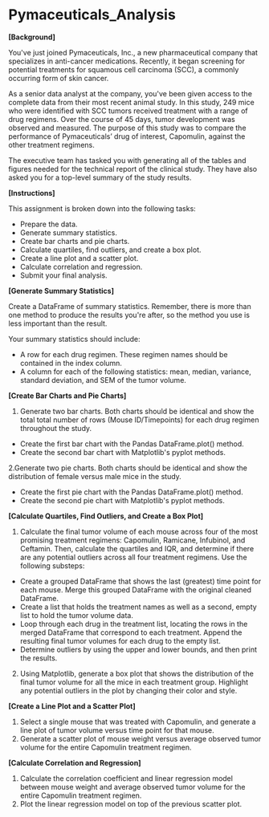 # Pymaceuticals_Analysis


**[Background]**

You've just joined Pymaceuticals, Inc., a new pharmaceutical company that specializes in anti-cancer medications. Recently, it began screening for potential treatments for squamous cell carcinoma (SCC), a commonly occurring form of skin cancer.

As a senior data analyst at the company, you've been given access to the complete data from their most recent animal study. In this study, 249 mice who were identified with SCC tumors received treatment with a range of drug regimens. Over the course of 45 days, tumor development was observed and measured. The purpose of this study was to compare the performance of Pymaceuticals’ drug of interest, Capomulin, against the other treatment regimens.

The executive team has tasked you with generating all of the tables and figures needed for the technical report of the clinical study. They have also asked you for a top-level summary of the study results.


**[Instructions]**

This assignment is broken down into the following tasks:
  * Prepare the data.
  * Generate summary statistics.
  * Create bar charts and pie charts.
  * Calculate quartiles, find outliers, and create a box plot.
  * Create a line plot and a scatter plot.
  * Calculate correlation and regression.
  * Submit your final analysis.


**[Generate Summary Statistics]**

Create a DataFrame of summary statistics. Remember, there is more than one method to produce the results you're after, so the method you use is less important than the result.

Your summary statistics should include:
  * A row for each drug regimen. These regimen names should be contained in the index column.
  * A column for each of the following statistics: mean, median, variance, standard deviation, and SEM of the tumor volume.


**[Create Bar Charts and Pie Charts]**
1. Generate two bar charts. Both charts should be identical and show the total total number of rows (Mouse ID/Timepoints) for each drug regimen throughout the study.
  * Create the first bar chart with the Pandas DataFrame.plot() method.
  * Create the second bar chart with Matplotlib's pyplot methods.

2.Generate two pie charts. Both charts should be identical and show the distribution of female versus male mice in the study.
  * Create the first pie chart with the Pandas DataFrame.plot() method.
  * Create the second pie chart with Matplotlib's pyplot methods.


**[Calculate Quartiles, Find Outliers, and Create a Box Plot]**

1. Calculate the final tumor volume of each mouse across four of the most promising treatment regimens: Capomulin, Ramicane, Infubinol, and Ceftamin. Then, calculate the quartiles and IQR, and determine if there are any potential outliers across all four treatment regimens. Use the following substeps:

  * Create a grouped DataFrame that shows the last (greatest) time point for each mouse. Merge this grouped DataFrame with the original cleaned DataFrame.
  * Create a list that holds the treatment names as well as a second, empty list to hold the tumor volume data.
  * Loop through each drug in the treatment list, locating the rows in the merged DataFrame that correspond to each treatment. Append the resulting final tumor volumes for each drug to the empty list.
  * Determine outliers by using the upper and lower bounds, and then print the results.

2. Using Matplotlib, generate a box plot that shows the distribution of the final tumor volume for all the mice in each treatment group. Highlight any potential outliers in the plot by changing their color and style.


**[Create a Line Plot and a Scatter Plot]**
1. Select a single mouse that was treated with Capomulin, and generate a line plot of tumor volume versus time point for that mouse.
2. Generate a scatter plot of mouse weight versus average observed tumor volume for the entire Capomulin treatment regimen.


**[Calculate Correlation and Regression]**
1. Calculate the correlation coefficient and linear regression model between mouse weight and average observed tumor volume for the entire Capomulin treatment regimen.
2. Plot the linear regression model on top of the previous scatter plot.
